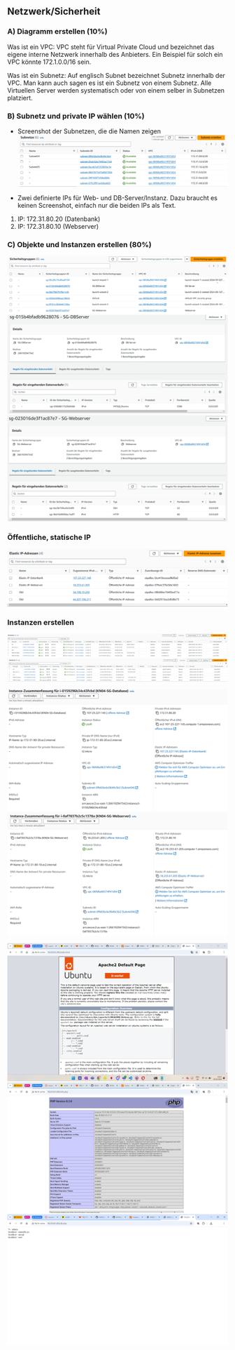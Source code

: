 ## Netzwerk/Sicherheit

### A) Diagramm erstellen (10%)

Was ist ein VPC:
VPC steht für Virtual Private Cloud und bezeichnet das eigene interne Netzwerk innerhalb des Anbieters. Ein Beispiel für solch ein VPC könnte 172.1.0.0/16 sein.

Was ist ein Subnetz:
Auf englisch Subnet bezeichnet Subnetz innerhalb der VPC. Man kann auch sagen es ist ein Subnetz von einem Subnetz. Alle Virtuellen Server werden systematisch oder von einem selber in Subnetzen platziert.


### B) Subnetz und private IP wählen (10%)
- Screenshot der Subnetzen, die die Namen zeigen
![Screenshot Subnetzen Namen](image.png)

- Zwei definierte IPs für Web- und DB-Server/Instanz. Dazu braucht es keinen Screenshot,
einfach nur die beiden IPs als Text.
1. IP: 172.31.80.20 (Datenbank)
2. IP: 172.31.80.10 (Webserver)


### C) Objekte und Instanzen erstellen (80%)
![Screenshot Instanzen Namen](Sicherheitsgruppen.png)
![Inbound-DB-Server](Inbound-DBServer.png)
![Inbound-Web-Server](Inbound-Webserver.png)


### Öffentliche, statische IP
![Elastic IP](Elastic-IP.png)

### Instanzen erstellen
![Instanzen started](image-1.png)
![Instanzen stopped](image-2.png)

![Instanz Subnet DB](image-3.png)
![Instanz Subnet Web](image-4.png)

![index.html](image-5.png)
![info.php](image-6.png)
![db.php](image-7.png)